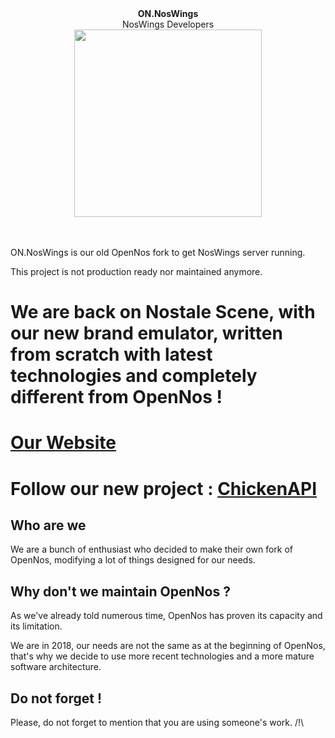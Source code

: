 <div align="center">
<b>ON.NosWings</b>
  <br/>
  NosWings Developers
  <br/>
  <a href="https://noswings.com">
    <img height="300px" src="docs/_media/logo.png">
  </a>
  <br/>
</div>
<br/><br/>

ON.NosWings is our old OpenNos fork to get NosWings server running.

This project is not production ready nor maintained anymore.

# We are back on Nostale Scene, with our new brand emulator, written from scratch with latest technologies and completely different from OpenNos !
# [Our Website](https://noswings.com)

# Follow our new project : [ChickenAPI](https://github.com/BlowaXD/ChickenAPI)

## Who are we 

We are a bunch of enthusiast who decided to make their own fork of OpenNos, modifying a lot of things designed for our needs.

## Why don't we maintain OpenNos ?

As we've already told numerous time, OpenNos has proven its capacity and its limitation.

We are in 2018, our needs are not the same as at the beginning of OpenNos, that's why we decide to use more recent technologies and a more mature software architecture.

## Do not forget !

Please, do not forget to mention that you are using someone's work. /!\
